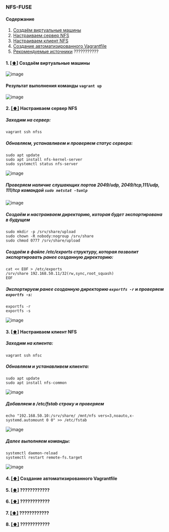 ### NFS-FUSE

#### <a name='toc'>Содержание</a>
1. [Создаём виртуальные машины](#create_vm)
2. [Настраиваем сервер NFS](#setting_server)
3. [Настраиваем клиент NFS](#setting_client)
4. [Создание автоматизированного Vagrantfile](#creating_automated)
5. [Рекомендуемые источники](#recommended_sources) ???????????

#### 1. [[⬆]](#toc) <a name='create_vm'>Создаём виртуальные машины</a>
![image](https://github.com/user-attachments/assets/728e5599-fca5-4c2f-9c74-dceae04d6914)

#### Результат выполнения команды `vagrant up`
![image](https://github.com/user-attachments/assets/afdd54d7-0c98-4d4b-ba07-2ecc96d83612)

#### 2. [[⬆]](#toc) <a name='setting_server'>Настраиваем сервер NFS</a>

##### Заходим на сервер:
```
vagrant ssh nfss
```
##### Обновляем, устанавливем и проверяем статус сервера:
```
sudo apt update
sudo apt install nfs-kernel-server
sudo systemctl status nfs-server
```
![image](https://github.com/user-attachments/assets/87315fae-024a-4a4f-b6a1-e4f32aba6847)

##### Проверяем наличие слушающих портов 2049/udp, 2049/tcp,111/udp, 111/tcp командой `sudo netstat -tunlp`
![image](https://github.com/user-attachments/assets/8801c591-c8fb-4f12-a5a7-e5f3454e98ce)

##### Создаём и настраиваем директорию, которая будет экспортирована в будущем
```
sudo mkdir -p /srv/share/upload
sudo chown -R nobody:nogroup /srv/share
sudo chmod 0777 /srv/share/upload
```
##### Cоздаём в файле /etc/exports структуру, которая позволит экспортировать ранее созданную директорию:
```
cat << EOF > /etc/exports 
/srv/share 192.168.50.11/32(rw,sync,root_squash)
EOF
```
##### Экспортируем ранее созданную директорию `exportfs -r` и проверяем `exportfs -s`:
```
exportfs -r
exportfs -s
```

![image](https://github.com/user-attachments/assets/0b263e92-221e-4fba-8b7a-fc0806fa7bb2)

#### 3. [[⬆]](#toc) <a name='setting_client'>Настраиваем клиент NFS</a>

##### Заходим на клиента:
```
vagrant ssh nfsс
```
##### Обновляем и устанавливем клиента:
```
sudo apt update
sudo apt install nfs-common
```
![image](https://github.com/user-attachments/assets/fb2706c2-774a-40d6-99a8-4252a53202dd)

##### Добавляем в /etc/fstab строку и проверяем
```
echo "192.168.50.10:/srv/share/ /mnt/nfs vers=3,noauto,x-systemd.automount 0 0" >> /etc/fstab
```
![image](https://github.com/user-attachments/assets/93b3009e-ea9a-448b-b69f-892655988197)

##### Далее выполняем команды:
```
systemctl daemon-reload
systemctl restart remote-fs.target
```
![image](https://github.com/user-attachments/assets/2ac777c8-b8c9-442f-a25c-b9d9a39f917f)

#### 4. [[⬆]](#toc) <a name='creating_automated'>Создание автоматизированного Vagrantfile</a>







#### 5. [[⬆]](#toc) <a name='????'>????????????</a>

#### 6. [[⬆]](#toc) <a name='????'>????????????</a>

#### 7. [[⬆]](#toc) <a name='????'>????????????</a>

#### 8. [[⬆]](#toc) <a name='compression'>????????????</a>
